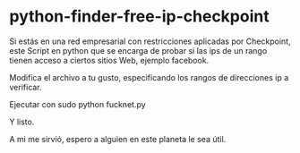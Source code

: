 # python-finder-free-ip-checkpoint
Si estás en una red empresarial con restricciones aplicadas por Checkpoint, este Script en python que se encarga de probar si las ips de un rango tienen acceso a ciertos sitios Web, ejemplo facebook.

Modifica el archivo a tu gusto, especificando los rangos de direcciones ip a verificar.

Ejecutar con sudo python fucknet.py 

Y listo.

A mi me sirvió, espero a alguien en este planeta le sea útil.
